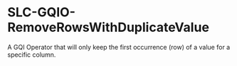 # SLC-GQIO-RemoveRowsWithDuplicateValue
A GQI Operator that will only keep the first occurrence (row) of a value for a specific column.
